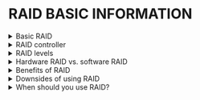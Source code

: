 
# RAID BASIC INFORMATION

<details>
<summary> Basic RAID  </summary>

## What is RAID?

RAID (redundant array of independent disks) is a way of storing the same data in different places on multiple hard disks or solid-state drives (SSDs) to protect data in the case of a drive failure. There are different RAID levels, however, and not all have the goal of providing redundancy.

## How RAID works
RAID works by placing data on multiple disks and allowing input/output (I/O) operations to overlap in a balanced way, improving performance. Because using multiple disks increases the mean time between failures, storing data redundantly also increases fault tolerance.
RAID arrays appear to the operating system (OS) as a single logical drive.

RAID employs the techniques of disk mirroring or disk striping. Mirroring will copy identical data onto more than one drive. Striping partitions help spread data over multiple disk drives. Each drive's storage space is divided into units ranging from a sector of 512 bytes up to several megabytes. The stripes of all the disks are interleaved and addressed in order. Disk mirroring and disk striping can also be combined in a RAID array.
In a single-user system where large records are stored, the stripes are typically set up to be small (512 bytes, for example) so that a single record spans all the disks and can be accessed quickly by reading all the disks at the same time.
In a multiuser system, better performance requires a stripe wide enough to hold the typical or maximum size record, enabling overlapped disk I/O across drives.
</details>

<details>
<summary> RAID controller  </summary>

## What is RAID controller
A RAID controller is a device used to manage hard disk drives in a storage array. It can be used as a level of abstraction between the OS and the physical disks, presenting groups of disks as logical units. Using a RAID controller can improve performance and help protect data in case of a crash.

A RAID controller may be hardware- or software-based. In a hardware-based RAID product, a physical controller manages the entire array. The controller can also be designed to support drive formats such as Serial Advanced Technology Attachment and Small Computer System Interface. A physical RAID controller can also be built into a server's motherboard.

With software-based RAID, the controller uses the resources of the hardware system, such as the central processor and memory. While it performs the same functions as a hardware-based RAID controller, software-based RAID controllers may not enable as much of a performance boost and can affect the performance of other applications on the server.

If a software-based RAID implementation is not compatible with a system's boot-up process and hardware-based RAID controllers are too costly, firmware, or driver-based RAID, is a potential option.

Firmware-based RAID controller chips are located on the motherboard, and all operations are performed by the central processing unit (CPU), similar to software-based RAID. However, with firmware, the RAID system is only implemented at the beginning of the boot process. Once the OS has loaded, the controller driver takes over RAID functionality. A firmware RAID controller is not as pricey as a hardware option, but it puts more strain on the computer's CPU. Firmware-based RAID is also called hardware-assisted software RAID, hybrid model RAID and fake RAID.
</details>

<details>
<summary>RAID levels</summary>

RAID devices use different versions, called levels. The original paper that coined the term and developed the RAID setup concept defined six levels of RAID -- 0 through 5. This numbered system enabled those in IT to differentiate RAID versions. The number of levels has since expanded and has been broken into three categories: standard, nested and nonstandard RAID levels.
## Standard RAID levels
## RAID 0

   This configuration has striping but no redundancy of data. It offers the best performance, but it does not provide fault tolerance.     

![Raid 0](./storage_raid_00.png)

## RAID 1

Also known as disk mirroring, this configuration consists of at least two drives that duplicate the storage of data. There is no striping. Read performance is improved, since either disk can be read at the same time. Write performance is the same as for single disk storage.

![Raid 1](./RAID1.PNG) 

## RAID 2

This configuration uses striping across disks, with some disks storing error checking and correcting (ECC) information. RAID 2 also uses a dedicated Hamming code parity, a linear form of ECC. RAID 2 has no advantage over RAID 3 and is no longer used.

![Raid 2](./Raid2.PNG)

## RAID 3

This technique uses striping and dedicates one drive to storing parity information. The embedded ECC information is used to detect errors. Data recovery is accomplished by calculating the exclusive information recorded on the other drives. Because an I/O operation addresses all the drives at the same time, RAID 3 cannot overlap I/O. For this reason, RAID 3 is best for single-user systems with long record applications.

![Raid3](./Raid3.PNG)

## RAID 4

This level uses large stripes, which means a user can read records from any single drive. Overlapped I/O can then be used for read operations. Because all write operations are required to update the parity drive, no I/O overlapping is possible.

![Raid4](./raid4.PNG)

## RAID 5

This level is based on parity block-level striping. The parity information is striped across each drive, enabling the array to function, even if one drive were to fail. The array's architecture enables read and write operations to span multiple drives. This results in performance better than that of a single drive, but not as high as a RAID 0 array. RAID 5 requires at least three disks, but it is often recommended to use at least five disks for performance reasons.

RAID 5 arrays are generally considered to be a poor choice for use on write-intensive systems because of the performance impact associated with writing parity data. When a disk fails, it can take a long time to rebuild a RAID 5 array.

![Raid5](./Raid5.PNG)

## RAID 6

This technique is similar to RAID 5, but it includes a second parity scheme distributed across the drives in the array. The use of additional parity enables the array to continue functioning, even if two disks fail simultaneously. However, this extra protection comes at a cost. RAID 6 arrays often have slower write performance than RAID 5 arrays.

![Raid6](./Raid6.PNG)

## RAID 10

(RAID 1+0). Combining RAID 1 and RAID 0, this level is often referred to as RAID 10, which offers higher performance than RAID 1, but at a much higher cost. In RAID 1+0, the data is mirrored and the mirrors are striped.

![Raid10](./raid10.PNG)


RAID 01 (RAID 0+1). RAID 0+1 is similar to RAID 1+0, except the data organization method is slightly different. Rather than creating a mirror and then striping it, RAID 0+1 creates a stripe set and then mirrors the stripe set.

RAID 03 (RAID 0+3, also known as RAID 53 or RAID 5+3). This level uses striping in RAID 0 style for RAID 3's virtual disk blocks. This offers higher performance than RAID 3, but at a higher cost.

RAID 50 (RAID 5+0). This configuration combines RAID 5 distributed parity with RAID 0 striping to improve RAID 5 performance without reducing data protection.

</details>

<details>
<summary> Hardware RAID vs. software RAID </summary>

As with RAID controllers, RAID is implemented through either hardware or software. Hardware-based RAID supports different RAID configurations and is especially well suited for RAID 5 and 6. Configuration for hardware RAID 1 is good for supporting the boot and application drive process, while hardware RAID 5 is appropriate for large storage arrays. Both hardware RAID 5 and 6 are well suited for performance.

Hardware-based RAID requires a dedicated controller be installed in the server. RAID controllers in hardware are configured through card basic I/O system or Option ROM (read-only memory) either before or after the OS is booted. RAID controller manufacturers also typically provide proprietary software tooling for their supported OSes.

Software-based RAID is provided by several modern OSes. It is implemented in a number of ways, including:

as a component of the file system;
as a layer that abstracts devices as a single virtual device; and
as a layer that sits above any file system.
This method of RAID uses some of the system's computing power to manage a software-based RAID configuration. As an example, Windows supports software RAID 0, 1 and 5, while Apple's macOS supports RAID 0, 1 and 1+0.
</details>

<details>
<summary> Benefits of RAID </summary>

* Improved cost-effectiveness because lower-priced disks are used in large numbers.
* Using multiple hard drives enables RAID to improve the performance of a single hard drive.
* Increased computer speed and reliability after a crash, depending on the configuration.
* Reads and writes can be performed faster than with a single drive with RAID 0. This is because a file system is split up and distributed across drives that work together on the same file.
* There is increased availability and resiliency with RAID 5. With mirroring, two drives can contain the same data, ensuring one will continue to work if the other fails.
</details>

<details>
<summary> Downsides of using RAID </summary>

* Nested RAID levels are more expensive to implement than traditional RAID levels, because they require more disks.
* The cost per gigabyte for storage devices is higher for nested RAID because many of the drives are used for redundancy.
* When a drive fails, the probability that another drive in the array will also soon fail rises, which would likely result in data loss. This is because all the drives in a RAID array are installed at the same time, so all the drives are subject to the same amount of wear.
* Some RAID levels -- such as RAID 1 and 5 -- can only sustain a single drive failure.
* RAID arrays, and the data in them, are vulnerable until a failed drive is replaced and the new disk is populated with data.
* Because drives have much greater capacity now than when RAID was first implemented, it takes a lot longer to rebuild failed drives.
* If a disk failure occurs, there is a chance the remaining disks may contain bad sectors or unreadable data, which may make it impossible to fully rebuild the array.
However, nested RAID levels address these problems by providing a greater degree of redundancy, significantly decreasing the chances of an array-level failure due to simultaneous disk failures.
</details>

<details>
<summary> When should you use RAID? </summary>

* When a large amount of data needs to be restored. If a drive fails and data is lost, that data can be restored quickly, because this data is also stored in other drives.
* When uptime and availability are important business factors. If data needs to be restored, it can be done quickly without downtime.
* When working with large files. RAID provides speed and reliability when working with large files.
* When an organization needs to reduce strain on physical hardware and increase overall performance. As an example, a hardware RAID card can include additional memory to be used as a cache.
* When having I/O disk issues. RAID will provide additional throughput by reading and writing data from multiple drives, instead of needing to wait for one drive to perform tasks.
* When cost is a factor. The cost of a RAID array is lower than it was in the past, and lower-priced disks are used in large numbers, making it cheaper.
</details>


